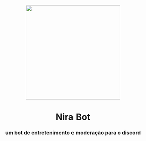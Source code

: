 <p align="center">
  <img src="https://i.postimg.cc/hPQgY6yY/nits.png" width="300"/>
</p>

<h1 align="center">
Nira Bot
</h1>

<h3 align="center">
um bot de entretenimento e moderação para o discord
</h3>
